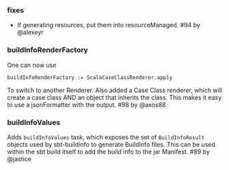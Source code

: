### fixes

- If generating resources, put them into resourceManaged. #94 by @alexeyr

### buildInfoRenderFactory

One can now use

    buildInfoRenderFactory := ScalaCaseClassRenderer.apply

To switch to another Renderer. Also added a Case Class renderer, which will create a case class AND an object that inherits the class. This makes it easy to use a jsonFormatter with the output. #98 by @axos88

### buildInfoValues

Adds `buildInfoValues` task, which exposes the set of `BuildInfoResult` objects used by sbt-buildinfo to generate BuildInfo files.
This can be used within the sbt build itself to add the build info to the jar Manifest. #89 by @jastice
